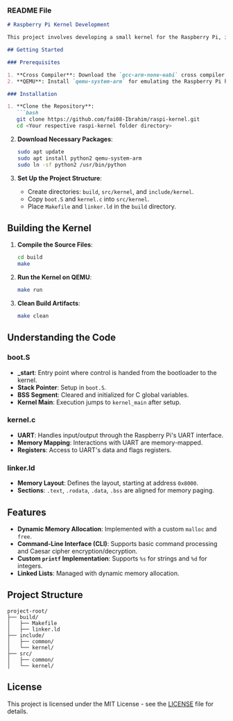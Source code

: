 ### README File

```markdown
# Raspberry Pi Kernel Development

This project involves developing a small kernel for the Raspberry Pi, implementing a command-line interface (CLI) with dynamic memory allocation, Caesar cipher functionality, and more. The goal is to gain hands-on experience with low-level programming, kernel development, and working with ARM architecture.

## Getting Started

### Prerequisites

1. **Cross Compiler**: Download the `gcc-arm-none-eabi` cross compiler from [developer.arm.com](https://developer.arm.com/tools-and-software/open-source-software/developer-tools/gnu-toolchain/gnu-rm/downloads).
2. **QEMU**: Install `qemu-system-arm` for emulating the Raspberry Pi hardware.

### Installation

1. **Clone the Repository**:
   ```bash
   git clone https://github.com/fai08-Ibrahim/raspi-kernel.git
   cd <Your respective raspi-kernel folder directory>
   ```

2. **Download Necessary Packages**:
   ```bash
   sudo apt update
   sudo apt install python2 qemu-system-arm
   sudo ln -sf python2 /usr/bin/python
   ```

3. **Set Up the Project Structure**:
   - Create directories: `build`, `src/kernel`, and `include/kernel`.
   - Copy `boot.S` and `kernel.c` into `src/kernel`.
   - Place `Makefile` and `linker.ld` in the `build` directory.

## Building the Kernel

1. **Compile the Source Files**:
   ```bash
   cd build
   make
   ```

2. **Run the Kernel on QEMU**:
   ```bash
   make run
   ```

3. **Clean Build Artifacts**:
   ```bash
   make clean
   ```

## Understanding the Code

### boot.S
- **_start**: Entry point where control is handed from the bootloader to the kernel.
- **Stack Pointer**: Setup in `boot.S`.
- **BSS Segment**: Cleared and initialized for C global variables.
- **Kernel Main**: Execution jumps to `kernel_main` after setup.

### kernel.c
- **UART**: Handles input/output through the Raspberry Pi's UART interface.
- **Memory Mapping**: Interactions with UART are memory-mapped.
- **Registers**: Access to UART's data and flags registers.

### linker.ld
- **Memory Layout**: Defines the layout, starting at address `0x8000`.
- **Sections**: `.text`, `.rodata`, `.data`, `.bss` are aligned for memory paging.

## Features

- **Dynamic Memory Allocation**: Implemented with a custom `malloc` and `free`.
- **Command-Line Interface (CLI)**: Supports basic command processing and Caesar cipher encryption/decryption.
- **Custom `printf` Implementation**: Supports `%s` for strings and `%d` for integers.
- **Linked Lists**: Managed with dynamic memory allocation.

## Project Structure

```
project-root/
├── build/
│   ├── Makefile
│   ├── linker.ld
├── include/
│   ├── common/
│   └── kernel/
├── src/
│   ├── common/
│   └── kernel/
```

## License

This project is licensed under the MIT License - see the [LICENSE](LICENSE) file for details.
```